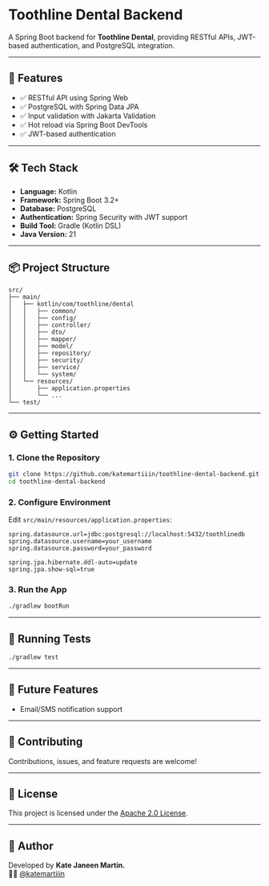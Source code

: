 # Toothline Dental Backend

A Spring Boot backend for **Toothline Dental**, providing RESTful APIs, JWT-based authentication, and PostgreSQL integration.

---

## 🚀 Features

- ✅ RESTful API using Spring Web
- ✅ PostgreSQL with Spring Data JPA
- ✅ Input validation with Jakarta Validation
- ✅ Hot reload via Spring Boot DevTools
- ✅ JWT-based authentication

---

## 🛠️ Tech Stack

- **Language:** Kotlin
- **Framework:** Spring Boot 3.2+
- **Database:** PostgreSQL
- **Authentication:** Spring Security with JWT support
- **Build Tool:** Gradle (Kotlin DSL)
- **Java Version:** 21

---

## 📦 Project Structure

```
src/
├── main/
│   ├── kotlin/com/toothline/dental
│   │   ├── common/
│   │   ├── config/
│   │   ├── controller/
│   │   ├── dto/
│   │   ├── mapper/
│   │   ├── model/
│   │   ├── repository/
│   │   ├── security/
│   │   ├── service/
│   │   └── system/
│   └── resources/
│       ├── application.properties
│       └── ...
└── test/
```

---

## ⚙️ Getting Started

### 1. Clone the Repository

```bash
git clone https://github.com/katemartiiin/toothline-dental-backend.git
cd toothline-dental-backend
```

### 2. Configure Environment

Edit `src/main/resources/application.properties`:

```properties
spring.datasource.url=jdbc:postgresql://localhost:5432/toothlinedb
spring.datasource.username=your_username
spring.datasource.password=your_password

spring.jpa.hibernate.ddl-auto=update
spring.jpa.show-sql=true
```

### 3. Run the App

```bash
./gradlew bootRun
```

---

## 🧪 Running Tests

```bash
./gradlew test
```

---

## 🔐 Future Features

- Email/SMS notification support

---

## 🤝 Contributing

Contributions, issues, and feature requests are welcome!

---

## 📄 License

This project is licensed under the [Apache 2.0 License](LICENSE).

---

## 🧠 Author

Developed by **Kate Janeen Martin.**  
👩‍💻 [@katemartiiin](https://github.com/katemartiiin)
